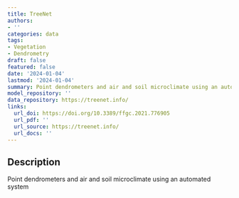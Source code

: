 ```yaml
---
title: TreeNet
authors:
- ''
categories: data
tags:
- Vegetation
- Dendrometry
draft: false
featured: false
date: '2024-01-04'
lastmod: '2024-01-04'
summary: Point dendrometers and air and soil microclimate using an automated system
model_repository: ''
data_repository: https://treenet.info/
links:
  url_doi: https://doi.org/10.3389/ffgc.2021.776905
  url_pdf: ''
  url_source: https://treenet.info/
  url_docs: ''
---
```


## Description

Point dendrometers and air and soil microclimate using an automated system

